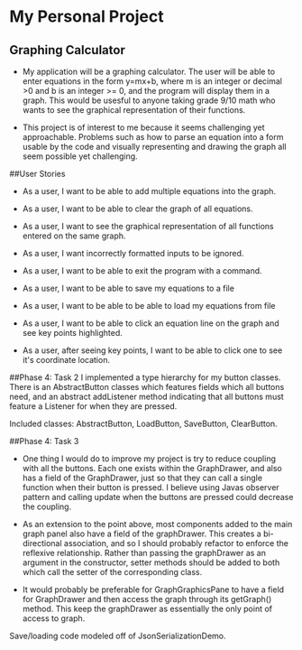 # My Personal Project

## Graphing Calculator

- My application will be a graphing calculator. The user will be able to enter equations in the form y=mx+b, where m
is an integer or decimal >0 and b is an integer >= 0, and the program will display them in a graph. This would be usesful to anyone
taking grade 9/10 math who wants to see the graphical representation of their functions.

- This project is of interest to me because it seems challenging yet approachable. Problems such as how to parse an 
equation into a form usable by the code and visually representing and drawing the graph all seem possible yet 
challenging.

##User Stories

- As a user, I want to be able to add multiple equations into the graph.

- As a user, I want to be able to clear the graph of all equations.

- As a user, I want to see the graphical representation of all functions entered on the same graph.

- As a user, I want incorrectly formatted inputs to be ignored.

- As a user, I want to be able to exit the program with a command.

- As a user, I want to be able to save my equations to a file

- As a user, I want to be able to be able to load my equations from file 

- As a user, I want to be able to click an equation line on the graph and see key points highlighted.

- As a user, after seeing key points, I want to be able to click one to see it's coordinate location.

##Phase 4: Task 2
I implemented a type hierarchy for my button classes. There is an AbstractButton classes which features fields which all
 buttons need, and an abstract addListener method indicating that all buttons must feature a Listener for when they are 
 pressed.
 
Included classes: AbstractButton, LoadButton, SaveButton, ClearButton.

##Phase 4: Task 3
- One thing I would do to improve my project is try to reduce coupling with all the buttons. Each one exists within the 
GraphDrawer, and also has a field of the GraphDrawer, just so that they can call a single function when their button is
pressed. I believe using Javas observer pattern and calling update when the buttons are pressed could decrease the 
coupling.

- As an extension to the point above, most components added to the main graph panel also have a field of the 
graphDrawer. This creates a bi-directional association, and so I should probably refactor to enforce the reflexive relationship. 
 Rather than passing the graphDrawer as an argument in the constructor, setter methods should be added to both which 
 call the setter of the corresponding class.

- It would probably be preferable for GraphGraphicsPane to have a field for GraphDrawer and then access the graph 
through its getGraph() method. This keep the graphDrawer as essentially the only point of access to graph.

Save/loading code modeled off of JsonSerializationDemo.